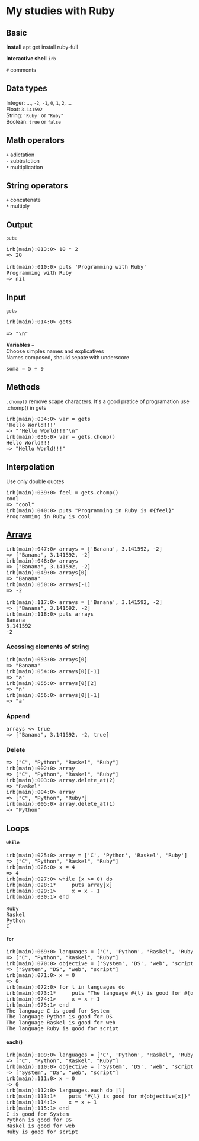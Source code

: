 # My studies with Ruby

## Basic  
**Install** apt get install ruby-full  

**Interactive shell** `irb`

`#` comments 

## Data types

Integer: ..., `-2`, `-1`, `0`, `1`, `2`, ...  
Float: `3.141592`  
String: `'Ruby'` or `"Ruby"`  
Boolean: `true` or `false`  

## Math operators
`+` adictation  
`-` subtratction  
`*` multiplication   

## String operators
`+` concatenate  
`*` multiply  

## Output  
`puts`  
<pre>
irb(main):013:0> 10 * 2
=> 20

irb(main):010:0> puts 'Programming with Ruby'
Programming with Ruby
=> nil
</pre>

## Input  
`gets`  
<pre>
irb(main):014:0> gets 
   
=> "\n"
</pre>

**Variables** `=`  
Choose simples names and explicatives  
Names composed, should sepate with underscore  
<pre>
soma = 5 + 9
</pre>

## Methods  
`.chomp()` remove scape characters. It's a good pratice of programation use .chomp() in gets
<pre>
irb(main):034:0> var = gets
'Hello World!!!'
=> "'Hello World!!!'\n"
irb(main):036:0> var = gets.chomp()
Hello World!!!
=> "Hello World!!!"
</pre>

## Interpolation  
Use only double quotes  
<pre>
irb(main):039:0> feel = gets.chomp()
cool
=> "cool"
irb(main):040:0> puts "Programming in Ruby is #{feel}"
Programming in Ruby is cool
</pre>

## [Arrays](https://ruby-doc.org/core-2.6.2/Array.html)
<pre>
irb(main):047:0> arrays = ['Banana', 3.141592, -2]
=> ["Banana", 3.141592, -2]
irb(main):048:0> arrays
=> ["Banana", 3.141592, -2]
irb(main):049:0> arrays[0]
=> "Banana"
irb(main):050:0> arrays[-1]
=> -2

irb(main):117:0> arrays = ['Banana', 3.141592, -2]
=> ["Banana", 3.141592, -2]
irb(main):118:0> puts arrays
Banana
3.141592
-2
</pre>

### Acessing elements of string
<pre>
irb(main):053:0> arrays[0]
=> "Banana"
irb(main):054:0> arrays[0][-1]
=> "a"
irb(main):055:0> arrays[0][2]
=> "n"
irb(main):056:0> arrays[0][-1]
=> "a"
</pre>

### Append
<pre>
arrays << true
=> ["Banana", 3.141592, -2, true]
</pre>

### Delete
<pre>
=> ["C", "Python", "Raskel", "Ruby"]
irb(main):002:0> array
=> ["C", "Python", "Raskel", "Ruby"]
irb(main):003:0> array.delete_at(2)
=> "Raskel"
irb(main):004:0> array
=> ["C", "Python", "Ruby"]
irb(main):005:0> array.delete_at(1)
=> "Python"
</pre>

## Loops

#### `while`
<pre>
irb(main):025:0> array = ['C', 'Python', 'Raskel', 'Ruby']
=> ["C", "Python", "Raskel", "Ruby"]
irb(main):026:0> x = 4
=> 4
irb(main):027:0> while (x >= 0) do
irb(main):028:1*     puts array[x]
irb(main):029:1>     x = x - 1
irb(main):030:1> end

Ruby
Raskel
Python
C
</pre>

#### `for`
<pre>
irb(main):069:0> languages = ['C', 'Python', 'Raskel', 'Ruby']
=> ["C", "Python", "Raskel", "Ruby"]
irb(main):070:0> objective = ['System', 'DS', 'web', 'script']
=> ["System", "DS", "web", "script"]
irb(main):071:0> x = 0
=> 0
irb(main):072:0> for l in languages do
irb(main):073:1*     puts "The language #{l} is good for #{objective[x]}"
irb(main):074:1>     x = x + 1
irb(main):075:1> end
The language C is good for System
The language Python is good for DS
The language Raskel is good for web
The language Ruby is good for script
</pre>

#### each()
<pre>
irb(main):109:0> languages = ['C', 'Python', 'Raskel', 'Ruby']
=> ["C", "Python", "Raskel", "Ruby"]
irb(main):110:0> objective = ['System', 'DS', 'web', 'script']
=> ["System", "DS", "web", "script"]
irb(main):111:0> x = 0
=> 0
irb(main):112:0> languages.each do |l|
irb(main):113:1*    puts "#{l} is good for #{objective[x]}"
irb(main):114:1>    x = x + 1
irb(main):115:1> end
C is good for System
Python is good for DS
Raskel is good for web
Ruby is good for script
</pre>
